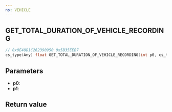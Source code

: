```yaml
---
ns: VEHICLE
---
```

## GET_TOTAL_DURATION_OF_VEHICLE_RECORDING

```c
// 0x0E48D1C262390950 0x5B35EEB7
cs_type(Any) float GET_TOTAL_DURATION_OF_VEHICLE_RECORDING(int p0, cs_type(Any) char* p1);
```


## Parameters
* **p0**: 
* **p1**: 

## Return value
